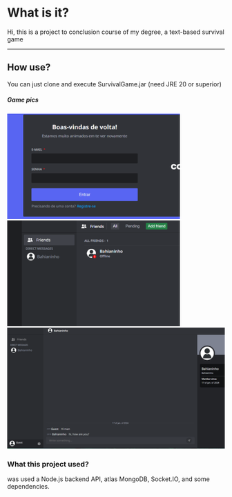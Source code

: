 <h1>What is it?</h1>
<p>Hi, this is a project to conclusion course of my degree, a text-based survival game</p>
<p></p>
<hr>
<h2>How use?</h2>
<p>You can just clone and execute SurvivalGame.jar (need JRE 20 or superior)</p>

<h5>Game pics</h5>

<img style='width: 400px' src="https://github.com/sheiely/clone-discord-project/blob/main/client/public/images/screenshot2.png">
<img style='width: 400px' src="https://github.com/sheiely/clone-discord-project/blob/main/client/public/images/screenshot.png">
<img style='width: 800px' src="https://github.com/sheiely/clone-discord-project/blob/main/client/public/images/screenshot3.png">

<h3>What this project used?</h3>
<p>was used a Node.js backend API, atlas MongoDB, Socket.IO, and some dependencies.</p>

